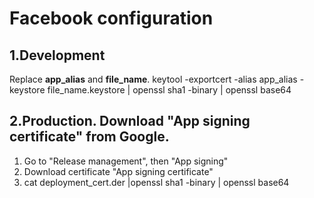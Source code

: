 # Facebook configuration

## 1.Development
Replace **app_alias** and **file_name**.
keytool -exportcert -alias app_alias -keystore file_name.keystore | openssl sha1 -binary | openssl base64

## 2.Production. Download "App signing certificate" from Google.
1. Go to "Release management", then "App signing"
2. Download certificate "App signing certificate"
3. cat deployment_cert.der |openssl sha1 -binary | openssl base64

